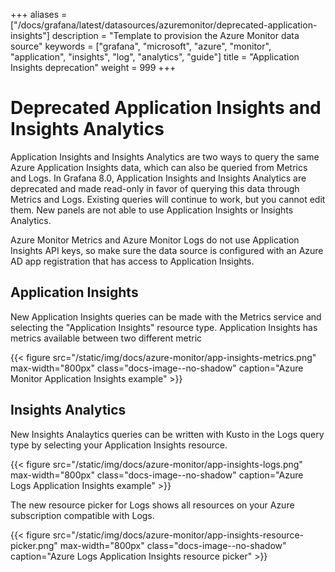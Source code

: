+++
aliases = ["/docs/grafana/latest/datasources/azuremonitor/deprecated-application-insights"]
description = "Template to provision the Azure Monitor data source"
keywords = ["grafana", "microsoft", "azure", "monitor", "application", "insights", "log", "analytics", "guide"]
title = "Application Insights deprecation"
weight = 999
+++

# Deprecated Application Insights and Insights Analytics

Application Insights and Insights Analytics are two ways to query the same Azure Application Insights data, which can also be queried from Metrics and Logs. In Grafana 8.0, Application Insights and Insights Analytics are deprecated and made read-only in favor of querying this data through Metrics and Logs. Existing queries will continue to work, but you cannot edit them. New panels are not able to use Application Insights or Insights Analytics.

Azure Monitor Metrics and Azure Monitor Logs do not use Application Insights API keys, so make sure the data source is configured with an Azure AD app registration that has access to Application Insights.

## Application Insights

New Application Insights queries can be made with the Metrics service and selecting the "Application Insights" resource type. Application Insights has metrics available between two different metric

{{< figure src="/static/img/docs/azure-monitor/app-insights-metrics.png" max-width="800px" class="docs-image--no-shadow" caption="Azure Monitor Application Insights example" >}}

## Insights Analytics

New Insights Analaytics queries can be written with Kusto in the Logs query type by selecting your Application Insights resource.

{{< figure src="/static/img/docs/azure-monitor/app-insights-logs.png" max-width="800px" class="docs-image--no-shadow" caption="Azure Logs Application Insights example" >}}

The new resource picker for Logs shows all resources on your Azure subscription compatible with Logs.

{{< figure src="/static/img/docs/azure-monitor/app-insights-resource-picker.png" max-width="800px" class="docs-image--no-shadow" caption="Azure Logs Application Insights resource picker" >}}
